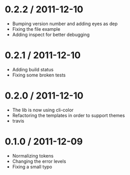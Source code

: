 
0.2.2 / 2011-12-10 
==================

  * Bumping version number and adding eyes as dep
  * Fixing the file example
  * Adding inspect for better debugging

0.2.1 / 2011-12-10 
==================

  * Adding build status
  * Fixing some broken tests

0.2.0 / 2011-12-10 
==================

  * The lib is now using cli-color
  * Refactoring the templates in order to support themes
  * travis

0.1.0 / 2011-12-09 
==================

  * Normalizing tokens
  * Changing the error levels
  * Fixing a small typo

